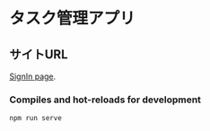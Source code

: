 # タスク管理アプリ

## サイトURL
[SignIn page](https://task-app-64bfb.web.app/?#/SignIn).

### Compiles and hot-reloads for development
```
npm run serve
```


